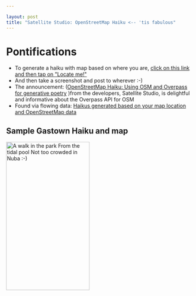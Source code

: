 ```yaml
---

layout: post
title: "Satellite Studio: OpenStreetMap Haiku <-- 'tis fabulous"
---
```


# Pontifications

* To generate a haiku with map  based on where you are, [click on this link and then tap on "Locate me!"](https://satellitestud.io/osm-haiku/app/#14/40.7237/-73.9819)
* And then take a screenshot and post to wherever :-)
* The announcement: ([OpenStreetMap Haiku: Using OSM and Overpass  for generative poetry](https://satellitestud.io/blog/post/openstreetmap-haiku/) )from the developers, Satellite Studio, is delightful and informative about the Overpass API for OSM
* Found via flowing data: [Haikus generated based on your map location and OpenStreetMap data](https://flowingdata.com/2019/12/12/haikus-generated-based-on-your-map-location/) 

## Sample Gastown Haiku and map

<a data-flickr-embed="true" href="https://www.flickr.com/photos/roland/49218614172/in/dateposted-public/" title="A walk in the park From the tidal pool Not too crowded in Nuba :-)"><img src="https://live.staticflickr.com/65535/49218614172_85a5d52ecd_w.jpg" width="225" height="400" alt="A walk in the park From the tidal pool Not too crowded in Nuba :-)"></a><script async src="//embedr.flickr.com/assets/client-code.js" charset="utf-8"></script>